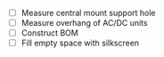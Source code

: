 - [ ] Measure central mount support hole
- [ ] Measure overhang of AC/DC units
- [ ] Construct BOM
- [ ] Fill empty space with silkscreen
